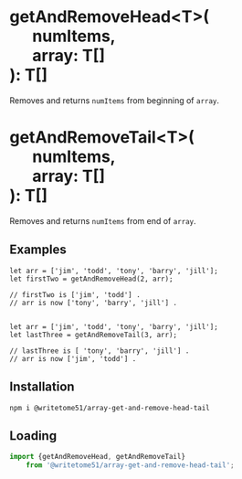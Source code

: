 # getAndRemoveHead\<T\>(<br>&nbsp;&nbsp;&nbsp;&nbsp;&nbsp;&nbsp;numItems,<br>&nbsp;&nbsp;&nbsp;&nbsp;&nbsp;&nbsp;array: T[]<br>): T[]

Removes and returns `numItems` from beginning of `array`.

# getAndRemoveTail\<T\>(<br>&nbsp;&nbsp;&nbsp;&nbsp;&nbsp;&nbsp;numItems,<br>&nbsp;&nbsp;&nbsp;&nbsp;&nbsp;&nbsp;array: T[]<br>): T[]

Removes and returns `numItems` from end of `array`.


## Examples
```
let arr = ['jim', 'todd', 'tony', 'barry', 'jill'];
let firstTwo = getAndRemoveHead(2, arr);

// firstTwo is ['jim', 'todd'] .
// arr is now ['tony', 'barry', 'jill'] .


let arr = ['jim', 'todd', 'tony', 'barry', 'jill'];
let lastThree = getAndRemoveTail(3, arr);

// lastThree is [ 'tony', 'barry', 'jill'] .
// arr is now ['jim', 'todd'] .
```


## Installation
`npm i @writetome51/array-get-and-remove-head-tail`

## Loading
```js
import {getAndRemoveHead, getAndRemoveTail} 
    from '@writetome51/array-get-and-remove-head-tail';
```

